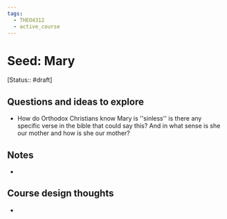 ```yaml
---
tags:
  - THEO4312
  - active_course
---
```


# Seed: Mary
[Status:: #draft]
## Questions and ideas to explore
- How do Orthodox Christians know Mary is ''sinless'' is there any specific verse in the bible that could say this? And in what sense is she our mother and how is she our mother?

## Notes
- 

## Course design thoughts
- 